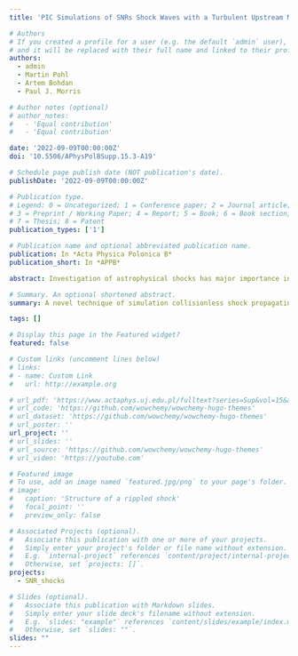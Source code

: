 ```yaml
---
title: 'PIC Simulations of SNRs Shock Waves with a Turbulent Upstream Medium'

# Authors
# If you created a profile for a user (e.g. the default `admin` user), write the username (folder name) here
# and it will be replaced with their full name and linked to their profile.
authors:
  - admin
  - Martin Pohl
  - Artem Bohdan
  - Paul J. Morris

# Author notes (optional)
# author_notes:
#   - 'Equal contribution'
#   - 'Equal contribution'

date: '2022-09-09T00:00:00Z'
doi: '10.5506/APhysPolBSupp.15.3-A19'

# Schedule page publish date (NOT publication's date).
publishDate: '2022-09-09T00:00:00Z'

# Publication type.
# Legend: 0 = Uncategorized; 1 = Conference paper; 2 = Journal article;
# 3 = Preprint / Working Paper; 4 = Report; 5 = Book; 6 = Book section;
# 7 = Thesis; 8 = Patent
publication_types: ['1']

# Publication name and optional abbreviated publication name.
publication: In *Acta Physica Polonica B*
publication_short: In *APPB*

abstract: Investigation of astrophysical shocks has major importance in understanding the physics of the cosmic rays acceleration. Electrons to be accelerated at shocks must have suprathermal energy, which implies that they should undergo some pre-acceleration mechanism. Many numerical studies examined possible injection mechanisms, however, most of them considered homogenous upstream medium, which is an unreal assumption for astrophysical environments. We will investigate electron acceleration at high Mach number and low plasma beta shocks using a 2D3V particle-in-cell simulations with a turbulent upstream medium. Here, we discuss a method of generation of the compression-dominated turbulence. It is sufficiently long-living to be inserted into a shock simulation and its parameters represent the high Mach number and low beta regime.

# Summary. An optional shortened abstract.
summary: A novel technique of simulation collisionless shock propagating in turbulent medium

tags: []

# Display this page in the Featured widget?
featured: false

# Custom links (uncomment lines below)
# links:
# - name: Custom Link
#   url: http://example.org

# url_pdf: 'https://www.actaphys.uj.edu.pl/fulltext?series=Sup&vol=15&aid=3-A19'
# url_code: 'https://github.com/wowchemy/wowchemy-hugo-themes'
# url_dataset: 'https://github.com/wowchemy/wowchemy-hugo-themes'
# url_poster: ''
url_project: ''
# url_slides: ''
# url_source: 'https://github.com/wowchemy/wowchemy-hugo-themes'
# url_video: 'https://youtube.com'

# Featured image
# To use, add an image named `featured.jpg/png` to your page's folder.
# image:
#   caption: 'Structure of a rippled shock'
#   focal_point: ''
#   preview_only: false

# Associated Projects (optional).
#   Associate this publication with one or more of your projects.
#   Simply enter your project's folder or file name without extension.
#   E.g. `internal-project` references `content/project/internal-project/index.md`.
#   Otherwise, set `projects: []`.
projects:
  - SNR_shocks

# Slides (optional).
#   Associate this publication with Markdown slides.
#   Simply enter your slide deck's filename without extension.
#   E.g. `slides: "example"` references `content/slides/example/index.md`.
#   Otherwise, set `slides: ""`.
slides: ""
---
```


<!-- {{% callout note %}}
Click the _Cite_ button above to demo the feature to enable visitors to import publication metadata into their reference management software.
{{% /callout %}}

{{% callout note %}}
Create your slides in Markdown - click the _Slides_ button to check out the example.
{{% /callout %}}

Supplementary notes can be added here, including [code, math, and images](https://wowchemy.com/docs/writing-markdown-latex/). -->
